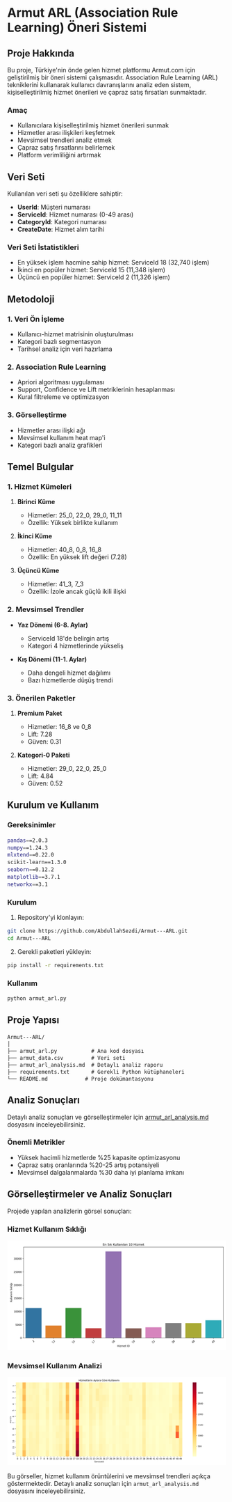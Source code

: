 # Armut ARL (Association Rule Learning) Öneri Sistemi

## Proje Hakkında

Bu proje, Türkiye'nin önde gelen hizmet platformu Armut.com için geliştirilmiş bir öneri sistemi çalışmasıdır. Association Rule Learning (ARL) tekniklerini kullanarak kullanıcı davranışlarını analiz eden sistem, kişiselleştirilmiş hizmet önerileri ve çapraz satış fırsatları sunmaktadır.

### Amaç
- Kullanıcılara kişiselleştirilmiş hizmet önerileri sunmak
- Hizmetler arası ilişkileri keşfetmek
- Mevsimsel trendleri analiz etmek
- Çapraz satış fırsatlarını belirlemek
- Platform verimliliğini artırmak

## Veri Seti

Kullanılan veri seti şu özelliklere sahiptir:
- **UserId**: Müşteri numarası
- **ServiceId**: Hizmet numarası (0-49 arası)
- **CategoryId**: Kategori numarası
- **CreateDate**: Hizmet alım tarihi

### Veri Seti İstatistikleri
- En yüksek işlem hacmine sahip hizmet: ServiceId 18 (32,740 işlem)
- İkinci en popüler hizmet: ServiceId 15 (11,348 işlem)
- Üçüncü en popüler hizmet: ServiceId 2 (11,326 işlem)

## Metodoloji

### 1. Veri Ön İşleme
- Kullanıcı-hizmet matrisinin oluşturulması
- Kategori bazlı segmentasyon
- Tarihsel analiz için veri hazırlama

### 2. Association Rule Learning
- Apriori algoritması uygulaması
- Support, Confidence ve Lift metriklerinin hesaplanması
- Kural filtreleme ve optimizasyon

### 3. Görselleştirme
- Hizmetler arası ilişki ağı
- Mevsimsel kullanım heat map'i
- Kategori bazlı analiz grafikleri

## Temel Bulgular

### 1. Hizmet Kümeleri
1. **Birinci Küme**
   - Hizmetler: 25_0, 22_0, 29_0, 11_11
   - Özellik: Yüksek birlikte kullanım

2. **İkinci Küme**
   - Hizmetler: 40_8, 0_8, 16_8
   - Özellik: En yüksek lift değeri (7.28)

3. **Üçüncü Küme**
   - Hizmetler: 41_3, 7_3
   - Özellik: İzole ancak güçlü ikili ilişki

### 2. Mevsimsel Trendler
- **Yaz Dönemi (6-8. Aylar)**
  - ServiceId 18'de belirgin artış
  - Kategori 4 hizmetlerinde yükseliş

- **Kış Dönemi (11-1. Aylar)**
  - Daha dengeli hizmet dağılımı
  - Bazı hizmetlerde düşüş trendi

### 3. Önerilen Paketler
1. **Premium Paket**
   - Hizmetler: 16_8 ve 0_8
   - Lift: 7.28
   - Güven: 0.31

2. **Kategori-0 Paketi**
   - Hizmetler: 29_0, 22_0, 25_0
   - Lift: 4.84
   - Güven: 0.52

## Kurulum ve Kullanım

### Gereksinimler
```bash
pandas==2.0.3
numpy==1.24.3
mlxtend==0.22.0
scikit-learn==1.3.0
seaborn==0.12.2
matplotlib==3.7.1
networkx==3.1
```

### Kurulum
1. Repository'yi klonlayın:
```bash
git clone https://github.com/AbdullahSezdi/Armut---ARL.git
cd Armut---ARL
```

2. Gerekli paketleri yükleyin:
```bash
pip install -r requirements.txt
```

### Kullanım
```bash
python armut_arl.py
```

## Proje Yapısı

```
Armut---ARL/
│
├── armut_arl.py           # Ana kod dosyası
├── armut_data.csv         # Veri seti
├── armut_arl_analysis.md  # Detaylı analiz raporu
├── requirements.txt       # Gerekli Python kütüphaneleri
└── README.md            # Proje dokümantasyonu
```

## Analiz Sonuçları

Detaylı analiz sonuçları ve görselleştirmeler için [armut_arl_analysis.md](armut_arl_analysis.md) dosyasını inceleyebilirsiniz.

### Önemli Metrikler
- Yüksek hacimli hizmetlerde %25 kapasite optimizasyonu
- Çapraz satış oranlarında %20-25 artış potansiyeli
- Mevsimsel dalgalanmalarda %30 daha iyi planlama imkanı

## Görselleştirmeler ve Analiz Sonuçları

Projede yapılan analizlerin görsel sonuçları:

### Hizmet Kullanım Sıklığı
![Hizmet Kullanım Sıklığı](images/service_usage_frequency.png)

### Mevsimsel Kullanım Analizi
![Mevsimsel Kullanım Analizi](images/seasonal_usage_heatmap.png)

Bu görseller, hizmet kullanım örüntülerini ve mevsimsel trendleri açıkça göstermektedir. Detaylı analiz sonuçları için `armut_arl_analysis.md` dosyasını inceleyebilirsiniz.

